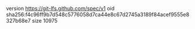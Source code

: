 version https://git-lfs.github.com/spec/v1
oid sha256:f4c96ff9b7d548c5776058d7ca44e8c67d2745a3189f84acef9555e8327b68e7
size 10975
